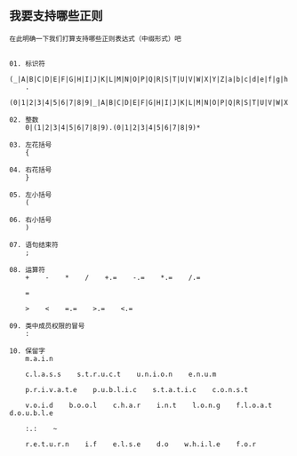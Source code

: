 ## 我要支持哪些正则 ##


    在此明确一下我们打算支持哪些正则表达式（中缀形式）吧  
    
    
    01. 标识符  
        (_|A|B|C|D|E|F|G|H|I|J|K|L|M|N|O|P|Q|R|S|T|U|V|W|X|Y|Z|a|b|c|d|e|f|g|h|i|j|k|l|m|n|o|p|q|r|s|t|u|v|w|x|y|z)  
        .  
        (0|1|2|3|4|5|6|7|8|9|_|A|B|C|D|E|F|G|H|I|J|K|L|M|N|O|P|Q|R|S|T|U|V|W|X|Y|Z|a|b|c|d|e|f|g|h|i|j|k|l|m|n|o|p|q|r|s|t|u|v|w|x|y|z)*  
    
    02. 整数  
        0|(1|2|3|4|5|6|7|8|9).(0|1|2|3|4|5|6|7|8|9)*  
    
    03. 左花括号  
        {  
    
    04. 右花括号  
        }  
    
    05. 左小括号  
        (  
    
    06. 右小括号  
        )  
    
    07. 语句结束符  
        ;  
    
    08. 运算符  
        +    -    *    /    +.=    -.=    *.=    /.=  
        
        =  
        
        >    <    =.=    >.=    <.=    
    
    09. 类中成员权限的冒号  
        :  
    
    10. 保留字  
        m.a.i.n  
        
        c.l.a.s.s    s.t.r.u.c.t    u.n.i.o.n    e.n.u.m  
        
        p.r.i.v.a.t.e    p.u.b.l.i.c    s.t.a.t.i.c    c.o.n.s.t  
        
        v.o.i.d    b.o.o.l    c.h.a.r    i.n.t    l.o.n.g    f.l.o.a.t    d.o.u.b.l.e  
        
        :.:    ~  
        
        r.e.t.u.r.n    i.f    e.l.s.e    d.o    w.h.i.l.e    f.o.r  
